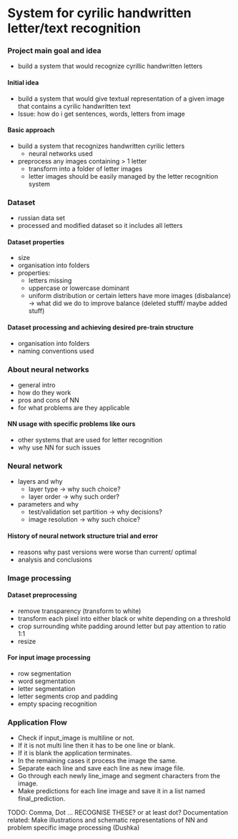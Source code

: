 # System for cyrilic handwritten letter/text recognition

### Project main goal and idea
- build a system that would recognize cyrillic handwritten letters

#### Initial idea
- build a system that would give textual representation of a given image that contains a cyrilic handwritten text
- Issue: how do i get sentences, words, letters from image

#### Basic approach
- build a system that recognizes handwritten cyrilic letters
  - neural networks used
- preprocess any images containing > 1 letter
  - transform into a folder of letter images
  - letter images should be easily managed by the letter recognition system

### Dataset
- russian data set
- processed and modified dataset so it includes all letters

#### Dataset properties
- size
- organisation into folders
- properties:
  - letters missing
  - uppercase or lowercase dominant
  - uniform distribution or certain letters have more images (disbalance) -> what did we do to improve balance (deleted stufff/ maybe added stuff)
  
#### Dataset processing and achieving desired pre-train structure
- organisation into folders
- naming conventions used

### About neural networks
- general intro
- how do they work
- pros and cons of NN
- for what problems are they applicable 

#### NN usage with specific problems like ours
- other systems that are used for letter recognition
- why use NN for such issues


### Neural network
- layers and why
  - layer type -> why such choice?
  - layer order -> why such order?
- parameters and why
  - test/validation set partition -> why decisions?
  - image resolution -> why such choice?
  
#### History of neural network structure trial and error
- reasons why past versions were worse than current/ optimal
- analysis and conclusions

### Image processing
#### Dataset preprocessing
- remove transparency (transform to white)
- transform each pixel into either black or white depending on a threshold
- crop surrounding white padding around letter but pay attention to ratio 1:1
- resize

#### For input image processing
- row segmentation
- word segmentation
- letter segmentation
- letter segments crop and padding
- empty spacing recognition


### Application Flow
- Check if input_image is multiline or not.
- If it is not multi line then it has to be one line or blank.
- If it is blank the application terminates.
- In the remaining cases it process the image the same.
- Separate each line and save each line as new image file.
- Go through each newly line_image and segment characters from the image.
- Make predictions for each line image and save it in a list named final_prediction.

TODO: 
Comma, Dot ... RECOGNISE THESE? or at least dot?
Documentation related: Make illustrations and schematic representations of NN and problem specific image processing (Dushka)
